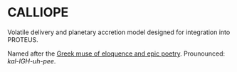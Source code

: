# CALLIOPE
Volatile delivery and planetary accretion model designed for integration into PROTEUS.

Named after the [Greek muse of eloquence and epic poetry](https://en.wikipedia.org/wiki/Calliope).
Prounounced: *kal-IGH-uh-pee*.

